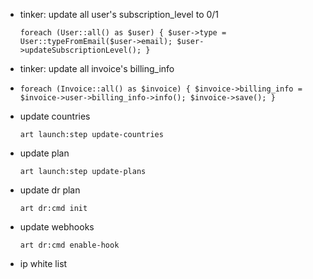 + tinker: update all user's subscription_level to 0/1

  ```
  foreach (User::all() as $user) { $user->type = User::typeFromEmail($user->email); $user->updateSubscriptionLevel(); }
  ```

+ tinker: update all invoice's billing_info
+ ```
  foreach (Invoice::all() as $invoice) { $invoice->billing_info = $invoice->user->billing_info->info(); $invoice->save(); }
  ```

+ update countries
  ```
  art launch:step update-countries
  ```

+ update plan
  ```
  art launch:step update-plans
  ```

+ update dr plan
  ```
  art dr:cmd init
  ```

+ update webhooks
  ```
  art dr:cmd enable-hook
  ```

+ ip white list

